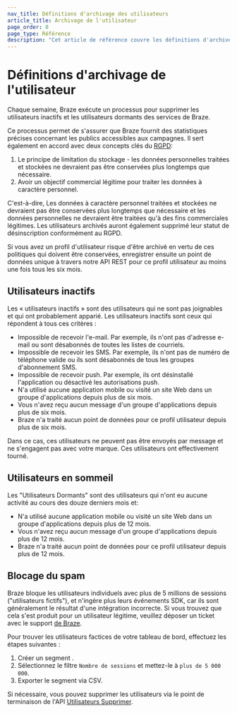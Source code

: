 ```yaml
---
nav_title: Définitions d'archivage des utilisateurs
article_title: Archivage de l'utilisateur
page_order: 0
page_type: Référence
description: "Cet article de référence couvre les définitions d'archives des utilisateurs."
---
```


# Définitions d'archivage de l'utilisateur

Chaque semaine, Braze exécute un processus pour supprimer les utilisateurs inactifs et les utilisateurs dormants des services de Braze.

Ce processus permet de s'assurer que Braze fournit des statistiques précises concernant les publics accessibles aux campagnes. Il sert également en accord avec deux concepts clés du [RGPD][1]:

1. Le principe de limitation du stockage - les données personnelles traitées et stockées ne devraient pas être conservées plus longtemps que nécessaire.
2. Avoir un objectif commercial légitime pour traiter les données à caractère personnel.

C'est-à-dire, Les données à caractère personnel traitées et stockées ne devraient pas être conservées plus longtemps que nécessaire et les données personnelles ne devraient être traitées qu'à des fins commerciales légitimes. Les utilisateurs archivés auront également supprimé leur statut de désinscription conformément au RGPD.

Si vous avez un profil d'utilisateur risque d'être archivé en vertu de ces politiques qui doivent être conservées, enregistrer ensuite un point de données unique à travers notre API REST pour ce profil utilisateur au moins une fois tous les six mois.

## Utilisateurs inactifs

Les « utilisateurs inactifs » sont des utilisateurs qui ne sont pas joignables et qui ont probablement apparié. Les utilisateurs inactifs sont ceux qui répondent à tous ces critères :

- Impossible de recevoir l'e-mail. Par exemple, ils n'ont pas d'adresse e-mail ou sont désabonnés de toutes les listes de courriels.
- Impossible de recevoir les SMS. Par exemple, ils n'ont pas de numéro de téléphone valide ou ils sont désabonnés de tous les groupes d'abonnement SMS.
- Impossible de recevoir push. Par exemple, ils ont désinstallé l'application ou désactivé les autorisations push.
- N'a utilisé aucune application mobile ou visité un site Web dans un groupe d'applications depuis plus de six mois.
- Vous n'avez reçu aucun message d'un groupe d'applications depuis plus de six mois.
- Braze n'a traité aucun point de données pour ce profil utilisateur depuis plus de six mois.

Dans ce cas, ces utilisateurs ne peuvent pas être envoyés par message et ne s'engagent pas avec votre marque. Ces utilisateurs ont effectivement tourné.

## Utilisateurs en sommeil

Les "Utilisateurs Dormants" sont des utilisateurs qui n'ont eu aucune activité au cours des douze derniers mois et:

- N'a utilisé aucune application mobile ou visité un site Web dans un groupe d'applications depuis plus de 12 mois.
- Vous n'avez reçu aucun message d'un groupe d'applications depuis plus de 12 mois.
- Braze n'a traité aucun point de données pour ce profil utilisateur depuis plus de 12 mois.

## Blocage du spam

Braze bloque les utilisateurs individuels avec plus de 5 millions de sessions ("utilisateurs fictifs"), et n'ingère plus leurs événements SDK, car ils sont généralement le résultat d'une intégration incorrecte. Si vous trouvez que cela s'est produit pour un utilisateur légitime, veuillez déposer un ticket avec le support [de Braze]({{site.baseurl}}/braze_support/).

Pour trouver les utilisateurs factices de votre tableau de bord, effectuez les étapes suivantes :

1. Créer un segment []({{site.baseurl}}/user_guide/engagement_tools/segments/creating_a_segment/).
2. Sélectionnez le filtre `Nombre de sessions` et mettez-le à `plus de 5 000 000`.
3. Exporter le segment via CSV.

Si nécessaire, vous pouvez supprimer les utilisateurs via le point de terminaison de l'API [Utilisateurs Supprimer]({{site.baseurl}}/api/endpoints/user_data/post_user_delete/).

[1]: {{site.baseurl}}/help/dp-technical-assistance/#the-right-to-erasure
